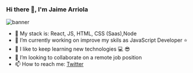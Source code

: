 ### Hi there 👋, I'm Jaime Arriola
![banner](https://media-exp1.licdn.com/dms/image/C4D16AQFYCnEMfC7L5w/profile-displaybackgroundimage-shrink_350_1400/0?e=1605139200&v=beta&t=tXnk7sApEIRb6Y3EVrV7c_L4F-S-JeULJ29zuhUCFrc)
- :gem: My stack is: React, JS, HTML, CSS (Saas),Node
- 🔭 I’m currently working on improve my skils as JavaScript Developer :star:
- 🌱 I like to keep learning new technologies :computer: :sunglasses:
- 👯 I’m looking to collaborate on a remote job position
- 📫 How to reach me: [Twitter](https://twitter.com/JaimeArriola8)

<!--
**ing-arriola/ing-arriola** is a ✨ _special_ ✨ repository because its `README.md` (this file) appears on your GitHub profile.

Here are some ideas to get you started:
- 🔭 I’m currently working on ...
- 👯 I’m looking to collaborate on ...
- 🤔 I’m looking for help with ...
- 💬 Ask me about ...
- 📫 How to reach me: ...
- 😄 Pronouns: ...
- ⚡ Fun fact: ...
-->
